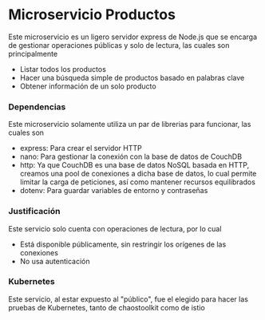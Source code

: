 # Microservicio Productos

Este microservicio es un ligero servidor express de Node.js que se encarga de gestionar operaciones públicas y solo de lectura, las cuales son principalmente
- Listar todos los productos
- Hacer una búsqueda simple de productos basado en palabras clave
- Obtener información de un solo producto

### Dependencias
Este microservicio solamente utiliza un par de librerias para funcionar, las cuales son
- express: Para crear el servidor HTTP
- nano: Para gestionar la conexión con la base de datos de CouchDB
- http: Ya que CouchDB es una base de datos NoSQL basada en HTTP, creamos una pool de conexiones a dicha base de datos, lo cual permite limitar la carga de peticiones, así como mantener recursos equilibrados
- dotenv: Para guardar variables de entorno y contraseñas

### Justificación
Este servicio solo cuenta con operaciones de lectura, por lo cual
- Está disponible públicamente, sin restringir los orígenes de las conexiones
- No usa autenticación

### Kubernetes
Este servicio, al estar expuesto al "público", fue el elegido para hacer las pruebas de Kubernetes, tanto de chaostoolkit como de istio